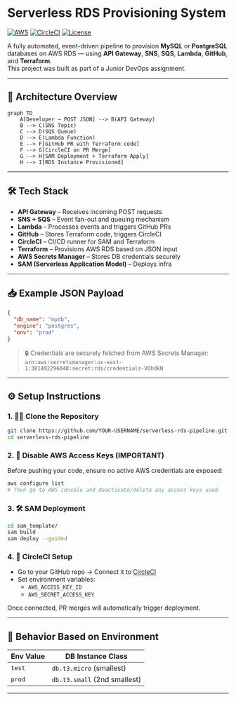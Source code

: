 # Serverless RDS Provisioning System

[![AWS](https://img.shields.io/badge/AWS-Cloud-orange?logo=amazon-aws)](https://aws.amazon.com/)
[![CircleCI](https://img.shields.io/badge/CI-CD-blue?logo=circleci)](https://circleci.com/)
[![License](https://img.shields.io/badge/License-MIT-green.svg)](LICENSE)

A fully automated, event-driven pipeline to provision **MySQL** or **PostgreSQL** databases on AWS RDS — using **API Gateway**, **SNS**, **SQS**, **Lambda**, **GitHub**, and **Terraform**.  
This project was built as part of a Junior DevOps assignment.

---

## 🧱 Architecture Overview

```mermaid
graph TD
    A[Developer → POST JSON] --> B(API Gateway)
    B --> C(SNS Topic)
    C --> D(SQS Queue)
    D --> E(Lambda Function)
    E --> F[GitHub PR with Terraform code]
    F --> G[CircleCI on PR Merge]
    G --> H[SAM Deployment + Terraform Apply]
    H --> I[RDS Instance Provisioned]
```

---

## 🛠️ Tech Stack

- **API Gateway** – Receives incoming POST requests
- **SNS + SQS** – Event fan-out and queuing mechanism
- **Lambda** – Processes events and triggers GitHub PRs
- **GitHub** – Stores Terraform code, triggers CircleCI
- **CircleCI** – CI/CD runner for SAM and Terraform
- **Terraform** – Provisions AWS RDS based on JSON input
- **AWS Secrets Manager** – Stores DB credentials securely
- **SAM (Serverless Application Model)** – Deploys infra

---

## 📥 Example JSON Payload

```json
{
  "db_name": "mydb",
  "engine": "postgres",
  "env": "prod"
}
```

> 🔒 Credentials are securely fetched from AWS Secrets Manager:  
> `arn:aws:secretsmanager:us-east-1:381492296048:secret:rds/credentials-VOhdkN`

---

## ⚙️ Setup Instructions

### 1. 🧑‍💻 Clone the Repository

```bash
git clone https://github.com/YOUR-USERNAME/serverless-rds-pipeline.git
cd serverless-rds-pipeline
```

### 2. 🔐 Disable AWS Access Keys (IMPORTANT)

Before pushing your code, ensure no active AWS credentials are exposed:

```bash
aws configure list
# Then go to AWS console and deactivate/delete any access keys used
```

### 3. 🛠️ SAM Deployment

```bash
cd sam_template/
sam build
sam deploy --guided
```

### 4. 🚀 CircleCI Setup

- Go to your GitHub repo → Connect it to [CircleCI](https://circleci.com/)
- Set environment variables:
  - `AWS_ACCESS_KEY_ID`
  - `AWS_SECRET_ACCESS_KEY`

Once connected, PR merges will automatically trigger deployment.

---

## 📌 Behavior Based on Environment

| Env Value | DB Instance Class       |
|-----------|--------------------------|
| `test`    | `db.t3.micro` (smallest) |
| `prod`    | `db.t3.small` (2nd smallest) |

---

